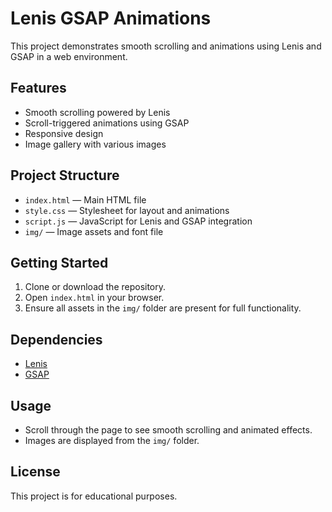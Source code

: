 # Lenis GSAP Animations

This project demonstrates smooth scrolling and animations using Lenis and GSAP in a web environment.

## Features
- Smooth scrolling powered by Lenis
- Scroll-triggered animations using GSAP
- Responsive design
- Image gallery with various images

## Project Structure
- `index.html` — Main HTML file
- `style.css` — Stylesheet for layout and animations
- `script.js` — JavaScript for Lenis and GSAP integration
- `img/` — Image assets and font file

## Getting Started
1. Clone or download the repository.
2. Open `index.html` in your browser.
3. Ensure all assets in the `img/` folder are present for full functionality.

## Dependencies
- [Lenis](https://github.com/studio-freight/lenis)
- [GSAP](https://greensock.com/gsap/)

## Usage
- Scroll through the page to see smooth scrolling and animated effects.
- Images are displayed from the `img/` folder.

## License
This project is for educational purposes.
